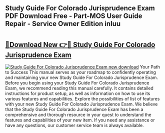 ## Study Guide For Colorado Jurisprudence Exam PDF Download Free - Part-MOS User Guide Repair - Service Owner Edition inIuu

# <h2><a href="http://bc79155.oget.top/?id=Study+Guide+For+Colorado+Jurisprudence+Exam">🔗Download New 👉🔴 Study Guide For Colorado Jurisprudence Exam</a></h2>

[![Study Guide For Colorado Jurisprudence Exam new download](https://i.imgur.com/5g1atiW.png)](http://bc79155.oget.top/?id=Study+Guide+For+Colorado+Jurisprudence+Exam)
Your Path to Success This manual serves as your roadmap to confidently operating and maintaining your new Study Guide For Colorado Jurisprudence Exam. Before you begin using your Study Guide For Colorado Jurisprudence Exam, we recommend reading this manual carefully. It contains detailed instructions for product setup, as well as information on how to use its various features and capabilities. Explore the possibilities of list of features with your new Study Guide For Colorado Jurisprudence Exam. We believe that the Study Guide For Colorado Jurisprudence Exam has been a comprehensive and thorough resource in your quest to understand the features and capabilities of your new item. If you need any assistance or have any questions, our customer service team is always available.
